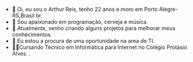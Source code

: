 - 👋 Oi, eu sou o Arthur Reis, tenho 22 anos e moro em Porto Alegre-RS,Brasil br. 
- 👀 Sou apaixonado em programação, cerveja e música.
- 🌱 Atualmente, venho criando alguns projetos para melhorar meus conhecimentos.
- 💞️ Eu estou a procura de uma oportunidade na area de TI.
-  👨‍🎓Cursando Técnico em Informática para Internet no Colégio Protásio Alves.
.
  
<!---
friarthur/friarthur is a ✨ special ✨ repository because its `README.md` (this file) appears on your GitHub profile.
You can click the Preview link to take a look at your changes.
--->
